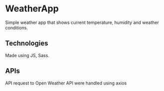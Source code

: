 # WeatherApp

Simple weather app that shows current temperature, humidity and weather conditions.

## Technologies

Made using JS, Sass.

## APIs

API request to Open Weather API were handled using axios 
